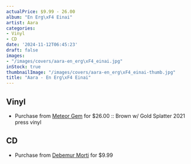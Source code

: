 ```yaml
---
actualPrice: $9.99 - 26.00
album: "En Erg\xF4 Einai"
artist: Aara
categories:
- Vinyl
- CD
date: '2024-11-12T06:45:23'
draft: false
images:
- "/images/covers/aara-en_erg\xF4_einai.jpg"
inStock: true
thumbnailImage: "/images/covers/aara-en_erg\xF4_einai-thumb.jpg"
title: "Aara - En Erg\xF4 Einai"
---
```


## Vinyl
* Purchase from [Meteor Gem](https://meteor-gem.com/products/aara-en-ergo-einai-lp) for $26.00 :: Brown w/ Gold Splatter 2021 press vinyl
## CD
* Purchase from [Debemur Morti](https://debemurmorti.aisamerch.com/item/82701) for $9.99
